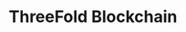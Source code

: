 ---
id: developer5
title: ThreeFold Blockchain
image: ./blockchain.png
link: /developer/blockchain
---